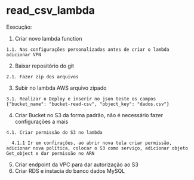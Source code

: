# read_csv_lambda

Execução:
  1. Criar novo lambda function
  
    1.1. Nas configurações personalizadas antes de criar o lambda adicionar VPN
  2. Baixar repositório do git
  
    2.1. Fazer zip dos arquivos
  3. Subir no lambda AWS arquivo zipado
  
    3.1. Realizar o Deploy e inserir no json teste os campos {"bucket_name": "bucket-read-csv", "object_key": "dados.csv"}
  4. Criar Bucket no S3 da forma padrão, não é necessário fazer configurações a mais
  
    4.1. Criar permissão do S3 no lambda
    
      4.1.1 Ir em confirações, ao abrir nova tela criar permissão, adicionar nova política, colocar o S3 como serviço, adicionar objeto Get_object e dar permissão no ARN
  5. Criar endpoint da VPC para dar autorização ao S3
  6. Criar RDS e instacia do banco dados MySQL

